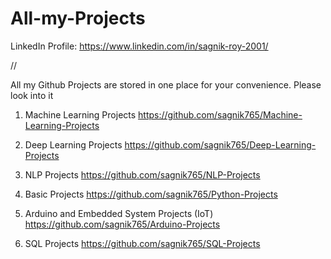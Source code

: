 # All-my-Projects

LinkedIn Profile: https://www.linkedin.com/in/sagnik-roy-2001/

//

All my Github Projects are stored in one place for your convenience. Please look into it



1. Machine Learning Projects     https://github.com/sagnik765/Machine-Learning-Projects

2. Deep Learning Projects     https://github.com/sagnik765/Deep-Learning-Projects

3. NLP Projects   https://github.com/sagnik765/NLP-Projects

4. Basic Projects    https://github.com/sagnik765/Python-Projects

5. Arduino and Embedded System Projects (IoT)    https://github.com/sagnik765/Arduino-Projects

6. SQL Projects    https://github.com/sagnik765/SQL-Projects

